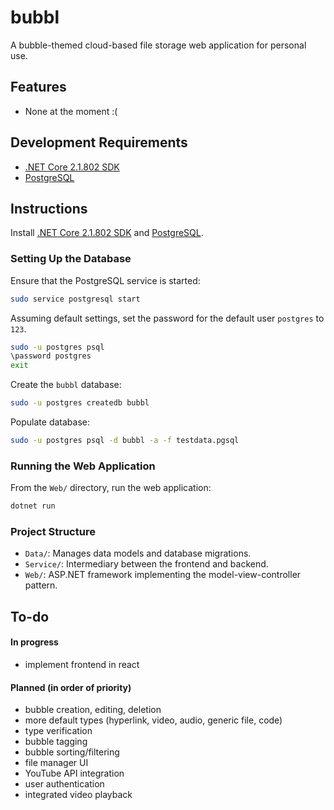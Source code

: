 # bubbl
A bubble-themed cloud-based file storage web application for personal use.

## Features
- None at the moment :(

## Development Requirements
- [.NET Core 2.1.802 SDK](https://dotnet.microsoft.com/download/dotnet-core/2.1)
- [PostgreSQL](https://www.postgresql.org/download/)

## Instructions
Install [.NET Core 2.1.802 SDK](https://dotnet.microsoft.com/download/dotnet-core/2.1) and [PostgreSQL](https://www.postgresql.org/download/).

### Setting Up the Database

Ensure that the PostgreSQL service is started:

``` bash
sudo service postgresql start
```

Assuming default settings, set the password for the default user `postgres` to `123`.

```bash
sudo -u postgres psql
\password postgres
exit
```

Create the `bubbl` database:

``` bash
sudo -u postgres createdb bubbl
```

Populate database:

``` bash
sudo -u postgres psql -d bubbl -a -f testdata.pgsql
```

### Running the Web Application

From the `Web/` directory, run the web application:

``` bash
dotnet run
```

### Project Structure
- `Data/`: Manages data models and database migrations.
- `Service/`: Intermediary between the frontend and backend.
- `Web/`: ASP.NET framework implementing the model-view-controller pattern.

## To-do
#### In progress
- implement frontend in react

#### Planned (in order of priority)
- bubble creation, editing, deletion
- more default types (hyperlink, video, audio, generic file, code)
- type verification
- bubble tagging
- bubble sorting/filtering
- file manager UI
- YouTube API integration
- user authentication
- integrated video playback
